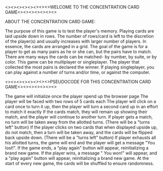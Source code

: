 <><><><><><><><>WELCOME TO THE CONCENTRATION CARD GAME<><><><><><><>

ABOUT THE CONCENTRATION CARD GAME:

The purpose of this game is to test the player's memory. 
Playing cards are laid upside down in rows. 
The number of rows/card is left to the discretion of the player(s) and usually increases with larger number of players. 
In essence, the cards are arranged in a grid.
The goal of the game is for a player to get as many pairs as he or she can, but the pairs have to match.
There are many ways the cards can be matched- by number, by suite, or by color. 
This game can be multiplayer or singleplayer.
The player that collected the most pairs is declared the winner.
If playing singleplayer, you can play against a number of turns and/or time, or against the computer.


<><><><><><><><>PSEUDOCODE FOR THIS CONCENTRATION CARD GAME<><><><><><><>

The game will initialize once the player opend up the browser page
The player will be faced with two rows of 5 cards each
The player will click on a card once to turn it up, then the player will turn a second card up in an effort to match it exactly
If the cards match, they will remain up showing their match, and the player will continue to another turn.
If player gets a match, no turn will be taken away from the allotted turns. (There will be a "turns left" button)
If the player clicks on two cards that when displayed upside up, do not match, then a turn will be taken away, and the cards will be flipped back upside down. (There will be a "turns left" button)
If player exhausts all his allotted turns, the game will end and the player will get a message "You lost!".
If the game ends, a "play again" button will appear, reinitializing a brand new game. 
If the player wins, a message " You won!" will appear, and a "play again" button will appear, reinitializing a brand new game. 
At the start of every new game, the cards will be shuffled to ensure randomness. 
